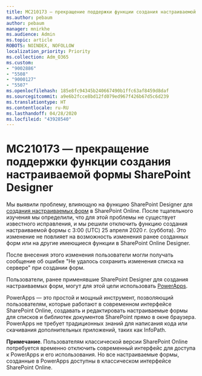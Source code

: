 ```yaml
---
title: MC210173 — прекращение поддержки функции создания настраиваемой формы SharePoint Designer
ms.author: pebaum
author: pebaum
manager: mnirkhe
ms.audience: Admin
ms.topic: article
ROBOTS: NOINDEX, NOFOLLOW
localization_priority: Priority
ms.collection: Adm_O365
ms.custom:
- "9002886"
- "5508"
- "9000127"
- "5507"
ms.openlocfilehash: 185e8fc94345b240667490b1ffc63af8459d8daf
ms.sourcegitcommit: a9e6b2fcce8bd12fd079ed967f426b67d5c6d239
ms.translationtype: HT
ms.contentlocale: ru-RU
ms.lasthandoff: 04/28/2020
ms.locfileid: "43928540"
---
```

# <a name="mc210173---sharepoint-designer-new-custom-form-feature-deprecation"></a>MC210173 — прекращение поддержки функции создания настраиваемой формы SharePoint Designer

Мы выявили проблему, влияющую на функцию SharePoint Designer для [создания настраиваемых форм](https://support.microsoft.com/en-us/office/create-a-custom-list-form-using-sharepoint-designer-917d8fdb-ee00-4441-adb3-a94612d1d105?ui=en-us&rs=en-us&ad=us#bm2) в SharePoint Online. После тщательного изучения мы определили, что для этой проблемы не существует известного исправления, и мы решили отключить функцию создания настраиваемой формы с 3:00 (UTC) 25 апреля 2020 г. (суббота). Это изменение не повлияет на возможность изменения ранее созданных форм или на другие имеющиеся функции в SharePoint Online Designer.

После внесения этого изменения пользователи могли получать сообщение об ошибке "Не удалось сохранить изменения списка на сервере" при создании форм.

Пользователи, ранее применявшие SharePoint Designer для создания настраиваемых форм, могут для этой цели использовать [PowerApps](https://docs.microsoft.com/powerapps/maker/canvas-apps/customize-list-form).

PowerApps — это простой и мощный инструмент, позволяющий пользователям, которые работают в современном интерфейсе SharePoint Online, создавать и редактировать настраиваемые формы для списков и библиотек документов SharePoint прямо в окне браузера. PowerApps не требует традиционных знаний для написания кода или скачивания дополнительных приложений, таких как InfoPath.

**Примечание**. Пользователям классической версии SharePoint Online потребуется временно отключить современный интерфейс для доступа к PowerApps и его использования. Но все настраиваемые формы, созданные в PowerApps доступны в классическом интерфейсе SharePoint Online.

